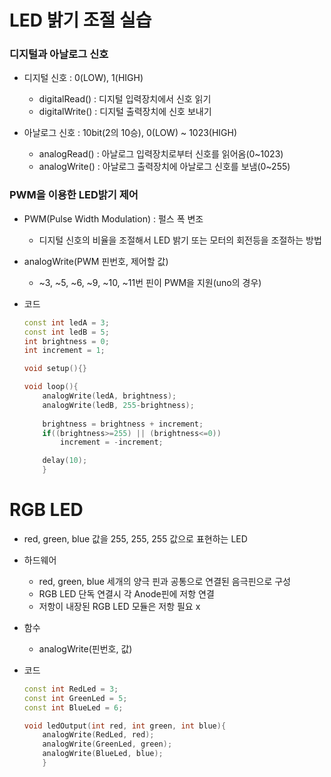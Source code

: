 # LED 밝기 조절 실습

### 디지털과 아날로그 신호
- 디지털 신호 : 0(LOW), 1(HIGH)
	- digitalRead() : 디지털 입력장치에서 신호 읽기
	- digitalWrite() : 디지털 출력장치에 신호 보내기

- 아날로그 신호 : 10bit(2의 10승), 0(LOW) ~ 1023(HIGH)
	- analogRead() : 아날로그 입력장치로부터 신호를 읽어옴(0~1023)
	- analogWrite() : 아날로그 출력장치에 아날로그 신호를 보냄(0~255)

### PWM을 이용한 LED밝기 제어
- PWM(Pulse Width Modulation) : 펄스 폭 변조
	- 디지털 신호의 비율을 조절해서 LED 밝기 또는 모터의 회전등을 조절하는 방법

- analogWrite(PWM 핀번호, 제어할 값)
	- ~3, ~5, ~6, ~9, ~10, ~11번 핀이 PWM을 지원(uno의 경우)

- 코드
	```c++
	const int ledA = 3;
	const int ledB = 5;
	int brightness = 0;
	int increment = 1;

	void setup(){}

	void loop(){
		analogWrite(ledA, brightness);
		analogWrite(ledB, 255-brightness);
		
		brightness = brightness + increment;
		if((brightness>=255) || (brightness<=0))
			increment = -increment;

		delay(10);
		}
	
	```

# RGB LED
- red, green, blue 값을 255, 255, 255 값으로 표현하는 LED
- 하드웨어
	- red, green, blue 세개의 양극 핀과 공통으로 연결된 음극핀으로 구성
	- RGB LED 단독 연결시 각 Anode핀에 저항 연결
	- 저항이 내장된 RGB LED 모듈은 저항 필요 x

- 함수
	- analogWrite(핀번호, 값)

- 코드
	```c++
	const int RedLed = 3;
	const int GreenLed = 5;
	const int BlueLed = 6;

	void ledOutput(int red, int green, int blue){
		analogWrite(RedLed, red);
		analogWrite(GreenLed, green);
		analogWrite(BlueLed, blue);
		}
	```

